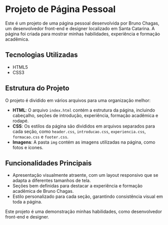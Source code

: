 # Projeto de Página Pessoal

Este é um projeto de uma página pessoal desenvolvida por Bruno Chagas, um desenvolvedor front-end e designer localizado em Santa Catarina. A página foi criada para mostrar minhas habilidades, experiência e formação acadêmica.

## Tecnologias Utilizadas

- HTML5
- CSS3

## Estrutura do Projeto

O projeto é dividido em vários arquivos para uma organização melhor:

- **HTML**: O arquivo `index.html` contém a estrutura da página, incluindo cabeçalho, seções de introdução, experiência, formação acadêmica e rodapé.
- **CSS**: Os estilos da página são divididos em arquivos separados para cada seção, como `header.css`, `introducao.css`, `experiencia.css`, `formacao.css` e `footer.css`.
- **Imagens**: A pasta `img` contém as imagens utilizadas na página, como fotos e ícones.

## Funcionalidades Principais

- Apresentação visualmente atraente, com um layout responsivo que se adapta a diferentes tamanhos de tela.
- Seções bem definidas para destacar a experiência e formação acadêmica de Bruno Chagas.
- Estilo personalizado para cada seção, garantindo consistência visual em toda a página.

Este projeto é uma demonstração minhas habilidades, como desenvolvedor front-end e designer.
